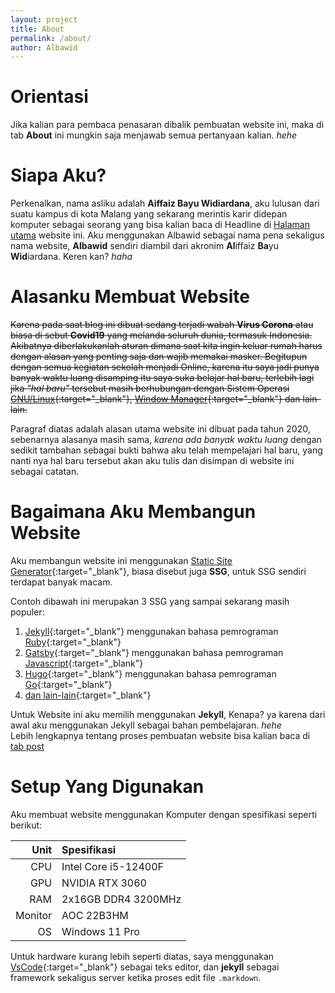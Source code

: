 ```yaml
---
layout: project
title: About
permalink: /about/
author: Albawid
---
```


# Orientasi
Jika kalian para pembaca penasaran dibalik pembuatan website ini, maka di tab **About** ini mungkin saja menjawab semua pertanyaan kalian. *hehe*

# Siapa Aku?
Perkenalkan, nama asliku adalah **Aiffaiz Bayu Widiardana**, aku lulusan dari suatu kampus di kota Malang yang sekarang merintis karir didepan komputer sebagai seorang yang bisa kalian baca di Headline di [Halaman utama](/) website ini. Aku menggunakan Albawid sebagai nama pena sekaligus nama website, **Albawid** sendiri diambil dari akronim **Al**iffaiz **Ba**yu **Wid**iardana. Keren kan? *haha*

# Alasanku Membuat Website
~~Karena pada saat blog ini dibuat sedang terjadi wabah **Virus Corona** atau biasa di sebut **Covid19** yang melanda seluruh dunia, termasuk Indonesia. Akibatnya diberlakukanlah aturan dimana saat kita ingin keluar rumah harus dengan alasan yang penting saja dan wajib memakai masker. Begitupun dengan semua kegiatan sekolah menjadi Online, karena itu saya jadi punya banyak waktu luang disamping itu saya suka belajar hal baru, terlebih lagi jika *"hal baru"* tersebut masih berhubungan dengan Sistem Operasi [GNU/Linux](https://en.wikipedia.org/wiki/Linux){:target="_blank"}, [Window Manager](https://wiki.archlinux.org/index.php/window_manager){:target="_blank"} dan lain-lain.~~
>
Paragraf diatas adalah alasan utama website ini dibuat pada tahun 2020, sebenarnya alasanya masih sama, *karena ada banyak waktu luang* dengan sedikit tambahan sebagai bukti bahwa aku telah mempelajari hal baru, yang nanti nya hal baru tersebut akan aku tulis dan disimpan di website ini sebagai catatan.
>

# Bagaimana Aku Membangun Website
Aku membangun website ini menggunakan [Static Site Generator](https://www.staticgen.com/){:target="_blank"}, biasa disebut juga **SSG**, untuk SSG sendiri terdapat banyak macam.  

Contoh dibawah ini merupakan 3 SSG yang sampai sekarang masih populer:
1. [Jekyll](https://jekyllrb.com/){:target="_blank"} menggunakan bahasa pemrograman [Ruby](https://www.ruby-lang.org/){:target="_blank"}
2. [Gatsby](https://www.gatsbyjs.com/){:target="_blank"} menggunakan bahasa pemrograman [Javascript](https://id.wikipedia.org/wiki/JavaScript){:target="_blank"}
3. [Hugo](https://gohugo.io/){:target="_blank"} menggunakan bahasa pemrograman [Go](https://go.dev/){:target="_blank"}
4. [dan lain-lain](https://jamstack.org/generators/){:target="_blank"} 

Untuk Website ini aku memilih menggunakan **Jekyll**, Kenapa? ya karena dari awal aku menggunakan Jekyll sebagai bahan pembelajaran. *hehe*   
Lebih lengkapnya tentang proses pembuatan website bisa kalian baca di [tab post](/post)

# Setup Yang Digunakan
Aku membuat website menggunakan Komputer dengan spesifikasi seperti berikut:

|    Unit | Spesifikasi          |
| ------: | :------------------- |
|     CPU | Intel Core i5-12400F |
|     GPU | NVIDIA RTX 3060      |
|     RAM | 2x16GB DDR4 3200MHz  |
| Monitor | AOC 22B3HM           |
|      OS | Windows 11 Pro       |

Untuk hardware kurang lebih seperti diatas, saya menggunakan [VsCode](https://code.visualstudio.com/){:target="_blank"} sebagai teks editor, dan **jekyll** sebagai framework sekaligus server ketika proses edit file `.markdown`.